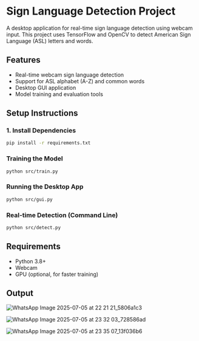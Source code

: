 # Sign Language Detection Project

A desktop application for real-time sign language detection using webcam input. This project uses TensorFlow and OpenCV to detect American Sign Language (ASL) letters and words.

## Features

- Real-time webcam sign language detection
- Support for ASL alphabet (A-Z) and common words
- Desktop GUI application
- Model training and evaluation tools

## Setup Instructions

### 1. Install Dependencies

```bash
pip install -r requirements.txt
```

### Training the Model

```bash
python src/train.py
```

### Running the Desktop App

```bash
python src/gui.py
```

### Real-time Detection (Command Line)

```bash
python src/detect.py
```
## Requirements

- Python 3.8+
- Webcam
- GPU (optional, for faster training)

## Output

![WhatsApp Image 2025-07-05 at 22 21 21_5806a1c3](https://github.com/user-attachments/assets/7a2a5fae-67a6-40bc-92ca-310bde42b769)


![WhatsApp Image 2025-07-05 at 23 32 03_728586ad](https://github.com/user-attachments/assets/ee71925c-d682-4120-935c-86d06d438787)


![WhatsApp Image 2025-07-05 at 23 35 07_13f036b6](https://github.com/user-attachments/assets/78d461e9-6f7b-42fd-925b-f1236f6a7196)
